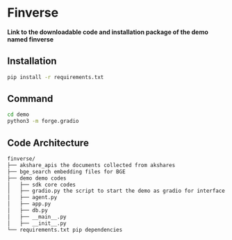 # Finverse
**Link to the downloadable code and installation package of the demo named finverse**

## Installation
~~~bash
pip install -r requirements.txt
~~~

## Command
~~~bash
cd demo
python3 -m forge.gradio
~~~

## Code Architecture
~~~bash
finverse/
├── akshare_apis the documents collected from akshares
├── bge_search embedding files for BGE
├── demo demo codes
│   ├── sdk core codes
│   ├── gradio.py the script to start the demo as gradio for interface
│   ├── agent.py
│   ├── app.py
│   ├── db.py
│   ├── __main__.py
│   ├── __init__.py
└── requirements.txt pip dependencies
~~~
